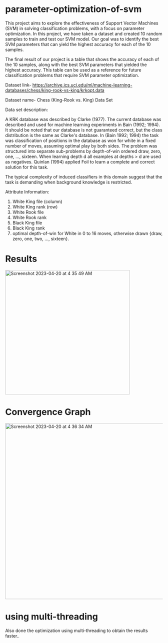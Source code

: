 # parameter-optimization-of-svm
This project aims to explore the effectiveness of Support Vector Machines (SVM) in solving classification problems, with a focus on parameter optimization. In this project, we have taken a dataset and created 10 random samples to train and test our SVM model. Our goal was to identify the best SVM parameters that can yield the highest accuracy for each of the 10 samples.

The final result of our project is a table that shows the accuracy of each of the 10 samples, along with the best SVM parameters that yielded the highest accuracy. This table can be used as a reference for future classification problems that require SVM parameter optimization.

Dataset link- https://archive.ics.uci.edu/ml/machine-learning-databases/chess/king-rook-vs-king/krkopt.data

Dataset name- Chess (King-Rook vs. King) Data Set

Data set description:

A KRK database was described by Clarke (1977). The current database was described and used for machine learning experiments in Bain (1992; 1994). It should be noted that our database is not guaranteed correct, but the class distribution is the same as Clarke's database. In (Bain 1992; 1994) the task was classification of positions in the database as won for white in a fixed number of moves, assuming optimal play by both sides. The problem was structured into separate sub-problems by depth-of-win ordered draw, zero, one, ..., sixteen. When learning depth d all examples at depths > d are used as negatives. Quinlan (1994) applied Foil to learn a complete and correct solution for this task.

The typical complexity of induced classifiers in this domain suggest that the task is demanding when background knowledge is restricted.


Attribute Information:

1. White King file (column)
2. White King rank (row)
3. White Rook file
4. White Rook rank
5. Black King file
6. Black King rank
7. optimal depth-of-win for White in 0 to 16 moves, otherwise drawn {draw, zero, one, two, ..., sixteen}.

# Results

<img width="398" alt="Screenshot 2023-04-20 at 4 35 49 AM" src="https://user-images.githubusercontent.com/77913712/233218257-13cca51f-824e-4c09-a5d3-473c38826b8a.png">

# Convergence Graph

<img width="563" alt="Screenshot 2023-04-20 at 4 36 34 AM" src="https://user-images.githubusercontent.com/77913712/233218344-6b6952ae-9d1c-4a39-ba9e-3c08472df5a3.png">

# using multi-threading

Also done the optimization using multi-threading to obtain the results faster..


